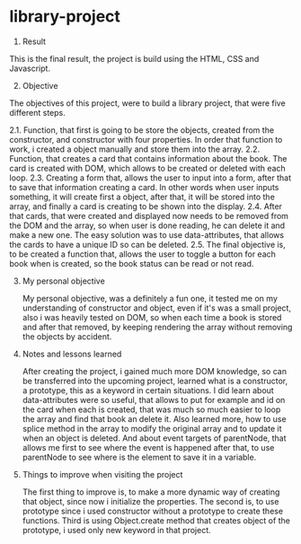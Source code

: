 # library-project

1. Result

This is the final result, the project is build using the HTML, CSS and Javascript.

2. Objective

The objectives of this project, were to build a library project, that were five different steps.

2.1. Function, that first is going to be store the objects, created from the constructor,
   and constructor with four properties. In order that function to work, i created a object
   manually and store them into the array.
2.2. Function, that creates a card that contains information about the book.
   The card is created with DOM, which allows to be created or deleted with each loop.
2.3. Creating a form that, allows the user to input into a form, after that to save that information
   creating a card. In other words when user inputs something, it will create first a object,
   after that, it will be stored into the array, and finally a card is creating to be shown into the display.
2.4. After that cards, that were created and displayed now needs to be removed from the DOM and the array,
   so when user is done reading, he can delete it and make a new one.
   The easy solution was to use data-attributes, that allows the cards to have a unique ID so can be deleted.
2.5. The final objective is, to be created a function that, allows the user to toggle a button for each book when is created,
   so the book status can be read or not read.

3. My personal objective

   My personal objective, was a definitely a fun one, it tested me on my understanding of constructor and object, even if it's
   was a small project, also i was heavily tested on DOM, so when each time a book is stored and after that removed,
   by keeping rendering the array without removing the objects by accident.

4. Notes and lessons learned

   After creating the project, i gained much more DOM knowledge, so can be transferred into the upcoming project,
   learned what is a constructor, a prototype, this as a keyword in certain situations.
   I did learn about data-attributes were so useful, that allows to put for example and id on the card when
   each is created, that was much so much easier to loop the array and find that book an delete it.
   Also learned more, how to use splice method in the array to modify the original array and to update it
   when an object is deleted.
   And about event targets of parentNode, that allows me first to see where the event is happened after that,
   to use parentNode to see where is the element to save it in a variable.
   
5. Things to improve when visiting the project

   The first thing to improve is, to make a more dynamic way of creating that object, since now i initialize the properties.
   The second is, to use prototype since i used constructor without a prototype to create these functions.
   Third is using Object.create method that creates object of the prototype, i used only new keyword in that project.
